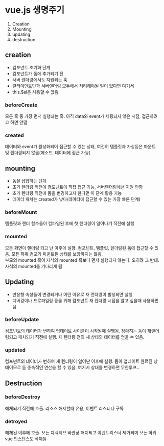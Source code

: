 # vue.js 생명주기

1. Creation
2. Mounting
3. updating
4. destruction

## creation

- 컴포넌트 초기화 단계
- 컴포넌트가 돔에 추가되기 전 
- 서버 렌더링에서도 지원되는 훅
- 클라이언트단과 서버렌더링 모두에서 처리해야될 일이 있다면 여기서
- this.$el은 사용할 수 없음

### beforeCreate

모든 훅 중 가장 먼저 실행되는 훅. 아직 data와 event가 세팅되지 않은 시점, 접근하려고 하면 안댐

### created

데이터와 event가 활성화되어 접근할 수 있는 상태, 여전히 템플릿과 가상돔은 마운트 및 렌더링되지 않음(메소드, 데이터에 접근 가능)


## mounting

- 돔을 삽입하는 단계
- 초기 렌더링 직전에 컴포넌트에 직접 접근 가능, 서버렌더링에선 지원 안함
- 초기 렌더링 직전에 돔을 변경하고자 한다면 이 단계 활용 가능
- 데이터 패치는 created가 낫다(데이터에 접근할 수 있는 가장 빠른 단계)

### beforeMount

템플릿과 렌더 함수들이 컴파일된 후에 첫 렌더링이 일어나기 직전에 실행

### mounted

모든 화면이 렌더링 되고 난 이후에 실행. 컴포넌트, 템플릿, 렌더링된 돔에 접근할 수 있음. 모든 하위 컴포가 마운트된 상태를 보장하지는 않음.   
부모의 mounted 훅이 자식의 mounted 훅보다 먼저 실행되지 않는다. 오히려 그 반대. 자식의 mounted를 기다리게 됨


## Updating

- 반응형 속성들이 변경되거나 어떤 이유로 재 랜더링이 발생되면 실행
- 디버깅이나 프로파일링 등을 위해 컴포넌트 재 렌더링 시점을 알고 싶을때 사용하면 됨

### beforeUpdate

컴포넌트의 데이터가 변하여 업데이트 사이클이 시작될때 실행됨. 정확히는 돔이 재랜더링되고 패치되기 직전에 실행. 재 렌더링 전의 새 상태의 데이터를 얻을 수 있음.

### updated

컴포넌트의 데이터가 변하여 재 렌더링이 일어난 이후에 실행. 돔이 업데이트 완료된 상태이므로 돔 종속적인 연산을 할 수 있음. 여기서 상태를 변경하면 무한루프..

## Destruction

### beforeDestroy
해체되기 직전에 호출. 리소스 해제할때 유용, 이벤트 리스너나 구독

### detroyed
해체된 이후에 호출. 모든 디렉티브 바인딩 해지되고 이벤트리스너 제거되며 모든 하위 vue 인스턴스도 삭제됨 